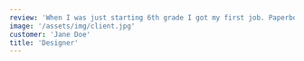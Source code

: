```yaml
---
review: 'When I was just starting 6th grade I got my first job. Paperboy! Boy, was I excited. At that time I had spent a lot of time actually playing the video official.'
image: '/assets/img/client.jpg'
customer: 'Jane Doe'
title: 'Designer'
---
```

